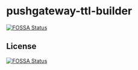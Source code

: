 # pushgateway-ttl-builder
[![FOSSA Status](https://app.fossa.com/api/projects/git%2Bgithub.com%2Fk0sproject%2Fpushgateway-ttl-builder.svg?type=shield)](https://app.fossa.com/projects/git%2Bgithub.com%2Fk0sproject%2Fpushgateway-ttl-builder?ref=badge_shield)



## License
[![FOSSA Status](https://app.fossa.com/api/projects/git%2Bgithub.com%2Fk0sproject%2Fpushgateway-ttl-builder.svg?type=large)](https://app.fossa.com/projects/git%2Bgithub.com%2Fk0sproject%2Fpushgateway-ttl-builder?ref=badge_large)